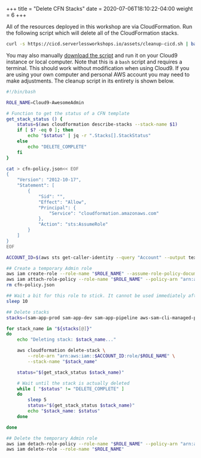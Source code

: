 +++
title = "Delete CFN Stacks"
date =  2020-07-06T18:10:22-04:00
weight = 6
+++

All of the resources deployed in this workshop are via CloudFormation. Run the following script
which will delete all of the CloudFormation stacks.

```bash
curl -s https://cicd.serverlessworkshops.io/assets/cleanup-cicd.sh | bash
```

You may also manually [download the script](/assets/cleanup-cicd.sh) and run it on your Cloud9 instance or local
computer. Note that this is a `bash` script and requires a terminal. This should work without
modification when using Cloud9. If you are using your own computer and personal AWS account you may
need to make adjustments. The cleanup script in its entirety is shown below.

```bash
#!/bin/bash

ROLE_NAME=Cloud9-AwesomeAdmin

# Function to get the status of a CFN template
get_stack_status () {
    status=$(aws cloudformation describe-stacks --stack-name $1)
    if [ $? -eq 0 ]; then
        echo "$status" | jq -r ".Stacks[].StackStatus"
    else
        echo "DELETE_COMPLETE"
    fi
}

cat > cfn-policy.json<< EOF
{
    "Version": "2012-10-17",
    "Statement": [
        {
            "Sid": "",
            "Effect": "Allow",
            "Principal": {
                "Service": "cloudformation.amazonaws.com"
            },
            "Action": "sts:AssumeRole"
        }
    ]
}
EOF

ACCOUNT_ID=$(aws sts get-caller-identity --query "Account" --output text)

## Create a temporary Admin role
aws iam create-role --role-name "$ROLE_NAME" --assume-role-policy-document file://cfn-policy.json
aws iam attach-role-policy --role-name "$ROLE_NAME" --policy-arn "arn:aws:iam::aws:policy/AdministratorAccess"
rm cfn-policy.json

## Wait a bit for this role to stick. It cannot be used immediately after creation.
sleep 10

## Delete stacks
stacks=(sam-app-prod sam-app-dev sam-app-pipeline aws-sam-cli-managed-prod-pipeline-resources aws-sam-cli-managed-dev-pipeline-resources)

for stack_name in "${stacks[@]}"
do
    echo "Deleting stack: $stack_name..."

    aws cloudformation delete-stack \
        --role-arn "arn:aws:iam::$ACCOUNT_ID:role/$ROLE_NAME" \
        --stack-name "$stack_name"

    status="$(get_stack_status $stack_name)"

    # Wait until the stack is actually deleted
    while [ "$status" != "DELETE_COMPLETE" ]
    do
        sleep 5
        status="$(get_stack_status $stack_name)"
        echo "$stack_name: $status"
    done

done

## Delete the temporary Admin role
aws iam detach-role-policy --role-name "$ROLE_NAME" --policy-arn "arn:aws:iam::aws:policy/AdministratorAccess"
aws iam delete-role --role-name "$ROLE_NAME"
```
